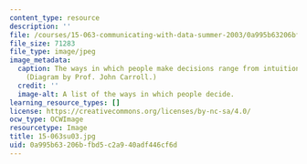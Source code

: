 ```yaml
---
content_type: resource
description: ''
file: /courses/15-063-communicating-with-data-summer-2003/0a995b63206bfbd5c2a940adf446cf6d_15-063su03.jpg
file_size: 71283
file_type: image/jpeg
image_metadata:
  caption: The ways in which people make decisions range from intuition to analysis.
    (Diagram by Prof. John Carroll.)
  credit: ''
  image-alt: A list of the ways in which people decide.
learning_resource_types: []
license: https://creativecommons.org/licenses/by-nc-sa/4.0/
ocw_type: OCWImage
resourcetype: Image
title: 15-063su03.jpg
uid: 0a995b63-206b-fbd5-c2a9-40adf446cf6d
---
```

